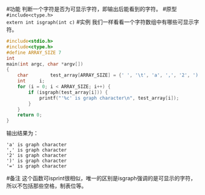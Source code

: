 #功能
判断一个字符是否为可显示字符，即输出后能看到的字符。
#原型
`#include<ctype.h>`  
`extern int isgraph(int c)`
#实例
我们一样看看一个字符数组中有哪些可显示字符。
```c
#include<stdio.h>
#include<ctype.h>
#define ARRAY_SIZE 7
int
main(int argc, char *argv[])
{
	char		test_array[ARRAY_SIZE] = {' ', '\t', 'a', ',', '2', ')', '='};
	int		i;
	for (i = 0; i < ARRAY_SIZE; i++) {
		if (isgraph(test_array[i])) {
			printf("'%c' is graph character\n", test_array[i]);
		}
	}
	return 0;
}
```
输出结果为：
```shell
'a' is graph character
',' is graph character
'2' is graph character
')' is graph character
'=' is graph character
```
#备注
这个函数可isprint很相似，唯一的区别是isgraph强调的是可显示的字符，所以不包括那些空格，制表位等。
